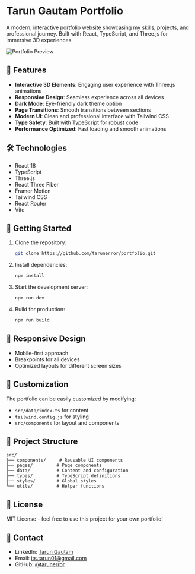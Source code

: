 # Tarun Gautam Portfolio

A modern, interactive portfolio website showcasing my skills, projects, and professional journey. Built with React, TypeScript, and Three.js for immersive 3D experiences.

![Portfolio Preview](https://images.pexels.com/photos/1779487/pexels-photo-1779487.jpeg?auto=compress&cs=tinysrgb&w=1260&h=750&dpr=2)

## 🌟 Features

- **Interactive 3D Elements**: Engaging user experience with Three.js animations
- **Responsive Design**: Seamless experience across all devices
- **Dark Mode**: Eye-friendly dark theme option
- **Page Transitions**: Smooth transitions between sections
- **Modern UI**: Clean and professional interface with Tailwind CSS
- **Type Safety**: Built with TypeScript for robust code
- **Performance Optimized**: Fast loading and smooth animations

## 🛠️ Technologies

- React 18
- TypeScript
- Three.js
- React Three Fiber
- Framer Motion
- Tailwind CSS
- React Router
- Vite

## 🚀 Getting Started

1. Clone the repository:
   ```bash
   git clone https://github.com/tarunerror/portfolio.git
   ```

2. Install dependencies:
   ```bash
   npm install
   ```

3. Start the development server:
   ```bash
   npm run dev
   ```

4. Build for production:
   ```bash
   npm run build
   ```

## 📱 Responsive Design

- Mobile-first approach
- Breakpoints for all devices
- Optimized layouts for different screen sizes

## 🎨 Customization

The portfolio can be easily customized by modifying:
- `src/data/index.ts` for content
- `tailwind.config.js` for styling
- `src/components` for layout and components

## 🔧 Project Structure

```
src/
├── components/     # Reusable UI components
├── pages/         # Page components
├── data/          # Content and configuration
├── types/         # TypeScript definitions
├── styles/        # Global styles
└── utils/         # Helper functions
```

## 📄 License

MIT License - feel free to use this project for your own portfolio!

## 🤝 Contact

- LinkedIn: [Tarun Gautam](https://linkedin.com/in/tarunerror)
- Email: its.tarun01@gmail.com
- GitHub: [@tarunerror](https://github.com/tarunerror)
